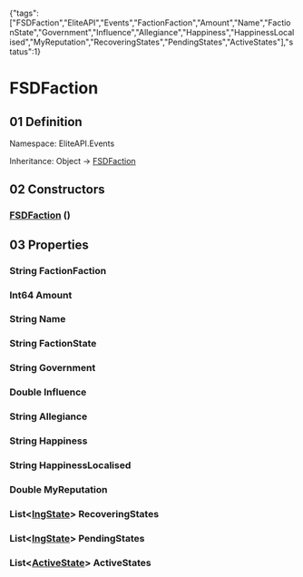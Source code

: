 {"tags":["FSDFaction","EliteAPI","Events","FactionFaction","Amount","Name","FactionState","Government","Influence","Allegiance","Happiness","HappinessLocalised","MyReputation","RecoveringStates","PendingStates","ActiveStates"],"status":1}

# FSDFaction

## 01 Definition

Namespace: <span class='code'>EliteAPI.Events</span>

Inheritance: <span class='code'>Object</span> → <span class='code'>[FSDFaction](../../EliteAPI/Events/FSDFaction.html)</span>

## 02 Constructors

### <span class='code'>[FSDFaction](../../EliteAPI/Events/FSDFaction.html)</span> ()

## 03 Properties

### <span class='code'>String</span> FactionFaction

### <span class='code'>Int64</span> Amount

### <span class='code'>String</span> Name

### <span class='code'>String</span> FactionState

### <span class='code'>String</span> Government

### <span class='code'>Double</span> Influence

### <span class='code'>String</span> Allegiance

### <span class='code'>String</span> Happiness

### <span class='code'>String</span> HappinessLocalised

### <span class='code'>Double</span> MyReputation

### <span class='code'>List<[IngState](../../EliteAPI/Events/IngState.html)></span> RecoveringStates

### <span class='code'>List<[IngState](../../EliteAPI/Events/IngState.html)></span> PendingStates

### <span class='code'>List<[ActiveState](../../EliteAPI/Events/ActiveState.html)></span> ActiveStates

